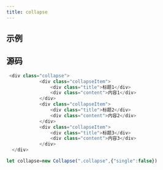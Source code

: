 ```yaml
---
title: collapse
---
```


## 示例
<ClientOnly><collapse-demo></collapse-demo></ClientOnly>

## 源码

```javascript
 <div class="collapse">
            <div class="collapseItem">
                <div class="title">标题1</div>
                <div class="content">内容1</div>
            </div>
            <div class="collapseItem">
                <div class="title">标题2</div>
                <div class="content">内容2</div>
            </div>
            <div class="collapseItem">
                <div class="title">标题3</div>
                <div class="content">内容3</div>
            </div>
  </div>
```

```javascript
let collapse=new Collapse(".collapse",{"single":false})
```

